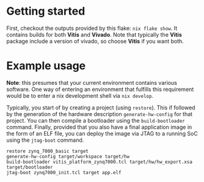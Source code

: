 # Getting started

First, checkout the outputs provided by this flake: `nix flake show`. It
contains builds for both __Vitis__ and __Vivado__. Note that typically the
__Vitis__ package include a version of vivado, so choose __Vitis__ if you want
both.

# Example usage

__Note__: this presumes that your current environment contains various
software. One way of entering an environment that fulfills this requirement
would be to enter a nix development shell via `nix develop`.

Typically, you start of by creating a project (using `restore`). This if
followed by the generation of the hardware description `generate-hw-config` for
that project. You can then compile a bootloader using the `build-bootloader`
command. Finally, provided that you also have a final application image in the
form of an ELF file, you can deploy the image via JTAG to a running SoC using
the `jtag-boot` command.

```console
restore zynq_7000_basic target
generate-hw-config target/workspace target/hw
build-bootloader vitis_platform_zynq7000.tcl target/hw/hw_export.xsa target/bootloader
jtag-boot zynq7000_init.tcl target app.elf
```
